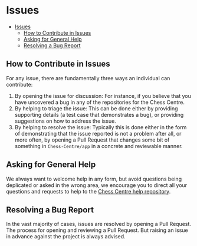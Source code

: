 # Issues

- [Issues](#issues)
  - [How to Contribute in Issues](#how-to-contribute-in-issues)
  - [Asking for General Help](#asking-for-general-help)
  - [Resolving a Bug Report](#resolving-a-bug-report)

## How to Contribute in Issues

For any issue, there are fundamentally three ways an individual can
contribute:

1. By opening the issue for discussion: For instance, if you believe that you
   have uncovered a bug in any of the repositories for the Chess Centre.
2. By helping to triage the issue: This can be done either by providing
   supporting details (a test case that demonstrates a bug), or providing
   suggestions on how to address the issue.
3. By helping to resolve the issue: Typically this is done either in the form
   of demonstrating that the issue reported is not a problem after all, or more
   often, by opening a Pull Request that changes some bit of something in
   `Chess-Centre/app` in a concrete and reviewable manner.

## Asking for General Help

We always want to welcome help in any form, but avoid questions being deplicated or asked in the wrong area,
we encourage you to direct all your questions and requests to help to the [Chess Centre help repository][].

## Resolving a Bug Report

In the vast majority of cases, issues are resolved by opening a Pull Request.
The process for opening and reviewing a Pull Request. But raising an issue in advance against the project is always advised.

[Chess Centre help repository]: https://github.com/Chess-Centre/welcome/issues